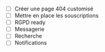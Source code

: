 - [ ] Créer une page 404 customisé
- [ ] Mettre en place les souscriptions
- [ ] RGPD ready
- [ ] Messagerie
- [ ] Recherche
- [ ] Notifications